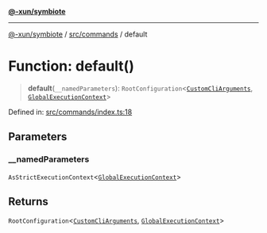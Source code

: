 [**@-xun/symbiote**](../../../README.md)

***

[@-xun/symbiote](../../../README.md) / [src/commands](../README.md) / default

# Function: default()

> **default**(`__namedParameters`): `RootConfiguration`\<[`CustomCliArguments`](../type-aliases/CustomCliArguments.md), [`GlobalExecutionContext`](../../configure/type-aliases/GlobalExecutionContext.md)\>

Defined in: [src/commands/index.ts:18](https://github.com/Xunnamius/symbiote/blob/49b68300bfb7b09f7c437e515711c99015f99f81/src/commands/index.ts#L18)

## Parameters

### \_\_namedParameters

`AsStrictExecutionContext`\<[`GlobalExecutionContext`](../../configure/type-aliases/GlobalExecutionContext.md)\>

## Returns

`RootConfiguration`\<[`CustomCliArguments`](../type-aliases/CustomCliArguments.md), [`GlobalExecutionContext`](../../configure/type-aliases/GlobalExecutionContext.md)\>

